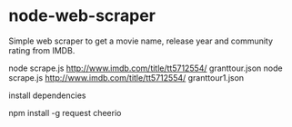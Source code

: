 node-web-scraper
================

Simple web scraper to get a movie name, release year and community rating from IMDB.



 node scrape.js http://www.imdb.com/title/tt5712554/ granttour.json
node scrape.js http://www.imdb.com/title/tt5712554/ granttour1.json


install dependencies

npm install -g request cheerio